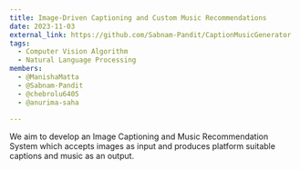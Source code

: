```yaml
---
title: Image-Driven Captioning and Custom Music Recommendations
date: 2023-11-03
external_link: https://github.com/Sabnam-Pandit/CaptionMusicGenerator
tags:
  - Computer Vision Algorithm
  - Natural Language Processing
members:
  - @ManishaMatta
  - @Sabnam-Pandit
  - @chebrolu6405
  - @anurima-saha
  
---
```


We aim to develop an Image Captioning and Music Recommendation System which accepts images as input and produces platform suitable captions and music as an output.

<!--more-->
